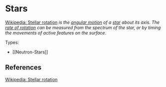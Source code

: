 # Stars


[Wikipedia: Stellar rotation](https://en.wikipedia.org/wiki/Stellar_rotation) *is the [angular motion](https://en.wikipedia.org/wiki/Angular_motion "Angular motion") of a [star](https://en.wikipedia.org/wiki/Star "Star") about its axis. The [rate of rotation](https://en.wikipedia.org/wiki/Rate_of_rotation "Rate of rotation") can be measured from the spectrum of the star, or by timing the movements of active features on the surface.*

Types:
- [[Neutron-Stars]]


## References

[Wikipedia: Stellar rotation](https://en.wikipedia.org/wiki/Stellar_rotation) 